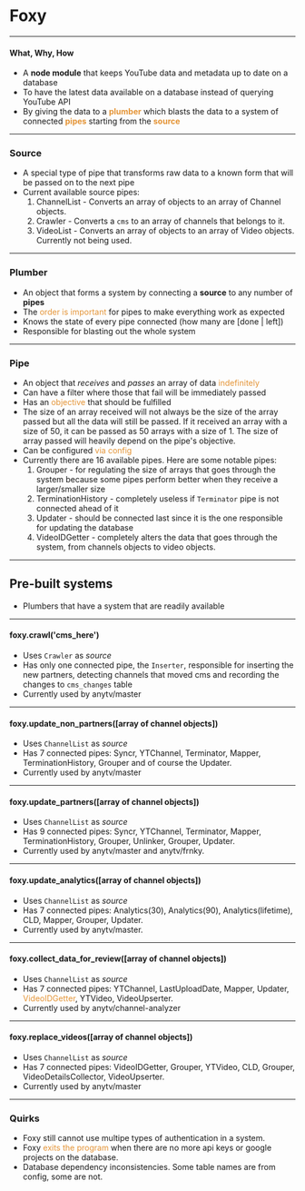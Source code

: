 # Foxy

---

#### What, Why, How
- A **node module** that keeps YouTube data and metadata up to date on a database
- To have the latest data available on a database instead of querying YouTube API
- By giving the data to a <span style="color: #e49436">**plumber**</span> which blasts the data to a system of connected <span style="color: #e49436">**pipes**</span> starting from the <span style="color: #e49436">**source**</span>

---

### Source
- A special type of pipe that transforms raw data to a known form that will be passed on to the next pipe
- Current available source pipes:
  1. ChannelList - Converts an array of objects to an array of Channel objects.
  2. Crawler - Converts a `cms` to an array of channels that belongs to it.
  3. VideoList - Converts an array of objects to an array of Video objects. Currently not being used.

---

### Plumber
- An object that forms a system by connecting a **source** to any number of **pipes**
- The <span style="color: #e49436">order is important</span> for pipes to make everything work as expected
- Knows the state of every pipe connected (how many are [done | left])
- Responsible for blasting out the whole system

---

### Pipe
- An object that *receives* and *passes* an array of data <span style="color: #e49436">indefinitely</span>
- Can have a filter where those that fail will be immediately passed
- Has an <span style="color: #e49436">objective</span> that should be fulfilled
- The size of an array received will not always be the size of the array passed but all the data will still be passed. If it received an array with a size of 50, it can be passed as 50 arrays with a size of 1. The size of array passed will heavily depend on the pipe's objective.
- Can be configured <span style="color: #e49436">via config</span>
- Currently there are 16 available pipes. Here are some notable pipes:
  1. Grouper - for regulating the size of arrays that goes through the system because some pipes perform better when they receive a larger/smaller size
  2. TerminationHistory - completely useless if `Terminator` pipe is not connected ahead of it
  3. Updater - should be connected last since it is the one responsible for updating the database
  4. VideoIDGetter - completely alters the data that goes through the system, from channels objects to video objects.

---

## Pre-built systems
- Plumbers that have a system that are readily available

---

#### foxy.crawl('cms_here')
- Uses `Crawler` as *source*
- Has only one connected pipe, the `Inserter`, responsible for inserting the new partners, detecting channels that moved cms and recording the changes to `cms_changes` table
- Currently used by anytv/master

---

#### foxy.update_non_partners([array of channel objects])
- Uses `ChannelList` as *source*
- Has 7 connected pipes: Syncr, YTChannel, Terminator, Mapper, TerminationHistory, Grouper and of course the Updater.
- Currently used by anytv/master

---

#### foxy.update_partners([array of channel objects])
- Uses `ChannelList` as *source*
- Has 9 connected pipes: Syncr, YTChannel, Terminator, Mapper, TerminationHistory, Grouper, Unlinker, Grouper, Updater.
- Currently used by anytv/master and anytv/frnky.

---

#### foxy.update_analytics([array of channel objects])
- Uses `ChannelList` as *source*
- Has 7 connected pipes: Analytics(30), Analytics(90), Analytics(lifetime), CLD, Mapper, Grouper, Updater.
- Currently used by anytv/master.

---

#### foxy.collect_data_for_review([array of channel objects])
- Uses `ChannelList` as *source*
- Has 7 connected pipes: YTChannel, LastUploadDate, Mapper, Updater, <span style="color: #e49436">VideoIDGetter</span>, YTVideo, VideoUpserter.
- Currently used by anytv/channel-analyzer

---

#### foxy.replace_videos([array of channel objects])
- Uses `ChannelList` as *source*
- Has 7 connected pipes: VideoIDGetter, Grouper, YTVideo, CLD, Grouper, VideoDetailsCollector, VideoUpserter.
- Currently used by anytv/master

---

### Quirks
- Foxy still cannot use multipe types of authentication in a system.
- Foxy <span style="color: #e49436">exits the program</span> when there are no more api keys or google projects on the database.
- Database dependency inconsistencies. Some table names are from config, some are not.
